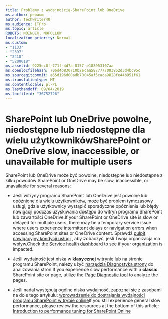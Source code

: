 ```yaml
---
title: Problemy z wydajnością-SharePoint lub OneDrive
ms.author: pebaum
author: Techwriter40
ms.audience: ITPro
ms.topic: article
ROBOTS: NOINDEX, NOFOLLOW
localization_priority: Normal
ms.custom:
- "1133"
- "2397"
- "2418"
- "5200018"
ms.assetid: 9225ec0f-771f-4d7a-8157-e188953107aa
ms.openlocfilehash: 706d4b830710b2ecaa5877777003852d3d4bc95c
ms.sourcegitcommit: a65d196d00adb70045af5caca9828fe44b951f61
ms.translationtype: MT
ms.contentlocale: pl-PL
ms.lasthandoff: 09/04/2019
ms.locfileid: "36752726"
---
```

# <a name="sharepoint-or-onedrive-slow-inaccessible-or-unavailable-for-multiple-users"></a><span data-ttu-id="c3bc5-102">SharePoint lub OneDrive powolne, niedostępne lub niedostępne dla wielu użytkowników</span><span class="sxs-lookup"><span data-stu-id="c3bc5-102">SharePoint or OneDrive slow, inaccessible, or unavailable for multiple users</span></span>

<span data-ttu-id="c3bc5-103">SharePoint lub OneDrive może być powolne, niedostępne lub niedostępne z kilku powodów:</span><span class="sxs-lookup"><span data-stu-id="c3bc5-103">SharePoint or OneDrive may be slow, inaccessible, or unavailable for several reasons:</span></span>
  
- <span data-ttu-id="c3bc5-104">Jeśli witryny programu SharePoint lub OneDrive jest powolne lub opóźnione dla wielu użytkowników, może być problem tymczasowy usługi, gdzie użytkownicy wystąpić sporadyczne opóźnienia lub błędy nawigacji podczas uzyskiwania dostępu do witryn programu SharePoint lub zawartości OneDrive.</span><span class="sxs-lookup"><span data-stu-id="c3bc5-104">If your SharePoint or OneDrive site is slow or delayed for multiple users, there may be a temporary service issue where users experience intermittent delays or navigation errors when accessing SharePoint sites or OneDrive content.</span></span> <span data-ttu-id="c3bc5-105">Sprawdź [pulpit nawigacyjny kondycji usługi](https://admin.microsoft.com/AdminPortal/Home#/servicehealth) , aby zobaczyć, jeśli Twoja organizacja ma wpływ.</span><span class="sxs-lookup"><span data-stu-id="c3bc5-105">Check the [Service health dashboard](https://admin.microsoft.com/AdminPortal/Home#/servicehealth) to see if your organization is impacted.</span></span>
  
- <span data-ttu-id="c3bc5-106">Jeśli wydajność jest niska w **klasycznej** witrynie lub na stronie programu SharePoint, należy użyć [narzędzia Diagnostyka strony](https://aka.ms/perftool) do analizowania stron.</span><span class="sxs-lookup"><span data-stu-id="c3bc5-106">If you experience slow performance with a **classic** SharePoint site or page, utilize the [Page Diagnostic tool](https://aka.ms/perftool) to analyze the pages.</span></span>
  
- <span data-ttu-id="c3bc5-107">Jeśli nadal występują ogólne niska wydajność, zapoznaj się z zasobami na dole tego artykułu: [wprowadzenie do dostrajania wydajności programu SharePoint w trybie online](https://go.microsoft.com/fwlink/?linkid=2024334)</span><span class="sxs-lookup"><span data-stu-id="c3bc5-107">If you still experience general slow performance, please review the resources at the bottom of this article: [Introduction to performance tuning for SharePoint Online](https://go.microsoft.com/fwlink/?linkid=2024334)</span></span>
  